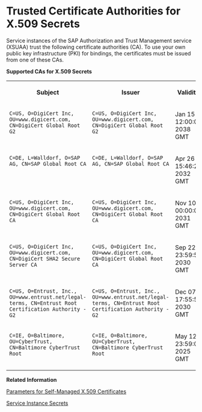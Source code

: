 <!-- loioedd5613fe3354373b0a0de4c90bcdb59 -->

# Trusted Certificate Authorities for X.509 Secrets

Service instances of the SAP Authorization and Trust Management service \(XSUAA\) trust the following certificate authorities \(CA\). To use your own public key infrastructure \(PKI\) for bindings, the certificates must be issued from one of these CAs.

**Supported CAs for X.509 Secrets**


<table>
<tr>
<th valign="top">

Subject



</th>
<th valign="top">

Issuer



</th>
<th valign="top">

Validity



</th>
</tr>
<tr>
<td valign="top">

`C=US, O=DigiCert Inc, OU=www.digicert.com, CN=DigiCert Global Root G2` 



</td>
<td valign="top">

`C=US, O=DigiCert Inc, OU=www.digicert.com, CN=DigiCert Global Root G2` 



</td>
<td valign="top">

Jan 15 12:00:00 2038 GMT



</td>
</tr>
<tr>
<td valign="top">

`C=DE, L=Walldorf, O=SAP AG, CN=SAP Global Root CA` 



</td>
<td valign="top">

`C=DE, L=Walldorf, O=SAP AG, CN=SAP Global Root CA` 



</td>
<td valign="top">

Apr 26 15:46:27 2032 GMT



</td>
</tr>
<tr>
<td valign="top">

`C=US, O=DigiCert Inc, OU=www.digicert.com, CN=DigiCert Global Root CA` 



</td>
<td valign="top">

`C=US, O=DigiCert Inc, OU=www.digicert.com, CN=DigiCert Global Root CA` 



</td>
<td valign="top">

Nov 10 00:00:00 2031 GMT



</td>
</tr>
<tr>
<td valign="top">

`C=US, O=DigiCert Inc, OU=www.digicert.com, CN=DigiCert SHA2 Secure Server CA` 



</td>
<td valign="top">

`C=US, O=DigiCert Inc, OU=www.digicert.com, CN=DigiCert Global Root CA` 



</td>
<td valign="top">

Sep 22 23:59:59 2030 GMT



</td>
</tr>
<tr>
<td valign="top">

`C=US, O=Entrust, Inc., OU=www.entrust.net/legal-terms, CN=Entrust Root Certification Authority - G2` 



</td>
<td valign="top">

`C=US, O=Entrust, Inc., OU=www.entrust.net/legal-terms, CN=Entrust Root Certification Authority - G2` 



</td>
<td valign="top">

Dec 07 17:55:54 2030 GMT



</td>
</tr>
<tr>
<td valign="top">

`C=IE, O=Baltimore, OU=CyberTrust, CN=Baltimore CyberTrust Root` 



</td>
<td valign="top">

`C=IE, O=Baltimore, OU=CyberTrust, CN=Baltimore CyberTrust Root` 



</td>
<td valign="top">

May 12 23:59:00 2025 GMT



</td>
</tr>
</table>

**Related Information**  


[Parameters for Self-Managed X.509 Certificates](parameters-for-self-managed-x-509-certificates-5168df6.md "Use these parameters to provide your own certificates for a binding or service key to service instances of the SAP Authorization and Trust Management service (XSUAA).")

[Service Instance Secrets](service-instance-secrets-5578ec4.md "When an application consumes a service instance of the SAP Authorization and Trust Management service (XSUAA), the application identifies itself to the service instance with a client ID and a secret. The client ID and secret are the credentials with which an application authenticates itself to the service instance.")

